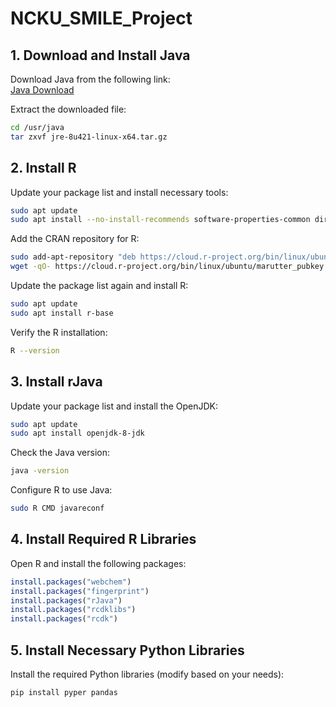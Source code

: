 
# NCKU_SMILE_Project

## 1. Download and Install Java
Download Java from the following link:  
[Java Download](https://www.java.com/en/download/manual.jsp)

Extract the downloaded file:
```bash
cd /usr/java
tar zxvf jre-8u421-linux-x64.tar.gz
```

## 2. Install R
Update your package list and install necessary tools:
```bash
sudo apt update
sudo apt install --no-install-recommends software-properties-common dirmngr
```

Add the CRAN repository for R:
```bash
sudo add-apt-repository "deb https://cloud.r-project.org/bin/linux/ubuntu $(lsb_release -cs)-cran40/"
wget -qO- https://cloud.r-project.org/bin/linux/ubuntu/marutter_pubkey.asc | sudo tee -a /etc/apt/trusted.gpg.d/cran_ubuntu_key.asc
```

Update the package list again and install R:
```bash
sudo apt update
sudo apt install r-base
```

Verify the R installation:
```bash
R --version
```

## 3. Install rJava
Update your package list and install the OpenJDK:
```bash
sudo apt update
sudo apt install openjdk-8-jdk
```

Check the Java version:
```bash
java -version
```

Configure R to use Java:
```bash
sudo R CMD javareconf
```

## 4. Install Required R Libraries
Open R and install the following packages:
```R
install.packages("webchem")
install.packages("fingerprint")
install.packages("rJava")
install.packages("rcdklibs")
install.packages("rcdk")
```

## 5. Install Necessary Python Libraries
Install the required Python libraries (modify based on your needs):
```bash
pip install pyper pandas
```
